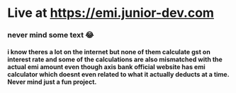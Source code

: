 # Live at https://emi.junior-dev.com


### never mind some text 😂


#### i know theres a lot on the internet but none of them calculate gst on interest rate and some of the calculations are also mismatched with the actual emi amount even though axis bank official website has emi calculator which doesnt even related to what it actually deducts at a time. Never mind just a fun project.
